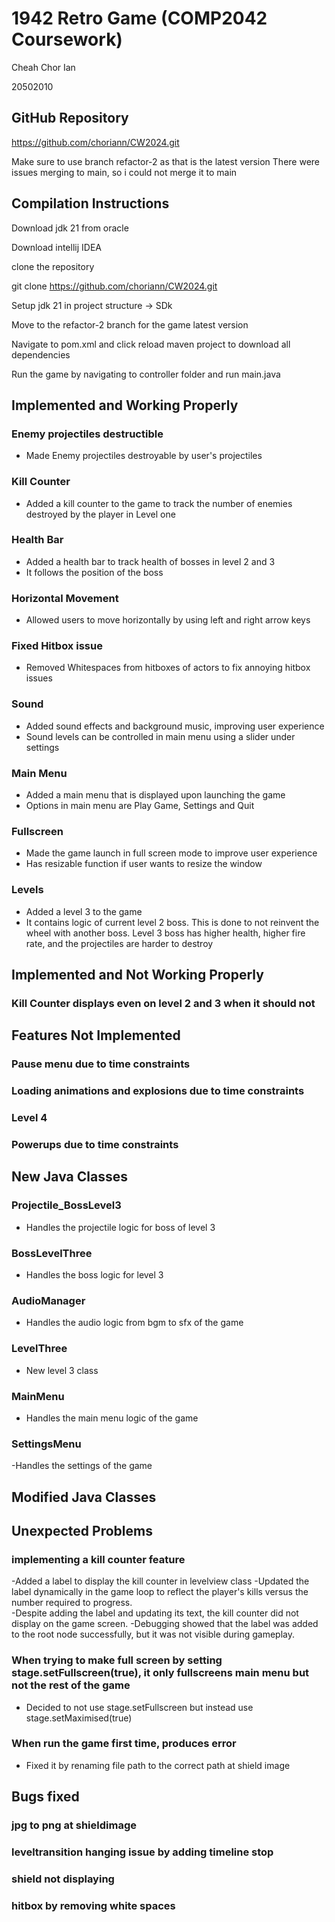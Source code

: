 # 1942 Retro Game (COMP2042 Coursework)
Cheah Chor Ian

20502010
## GitHub Repository
https://github.com/choriann/CW2024.git

Make sure to use branch refactor-2 as that is the latest version
There were issues merging to main, so i could not merge it to main

## Compilation Instructions



Download jdk 21 from oracle

Download intellij IDEA

clone the repository

git clone https://github.com/choriann/CW2024.git


Setup jdk 21 in project structure -> SDk 

Move to the refactor-2 branch for the game latest version

Navigate to pom.xml and click reload maven project to download all dependencies

Run the game by navigating to controller folder and run main.java



## Implemented and Working Properly

### Enemy projectiles destructible
- Made Enemy projectiles destroyable by user's projectiles

### Kill Counter
- Added a kill counter to the game to track the number of enemies destroyed by the player in Level one

### Health Bar 
- Added a health bar to track health of bosses in level 2 and 3
- It follows the position of the boss

### Horizontal Movement
- Allowed users to move horizontally by using left and right arrow keys

### Fixed Hitbox issue
- Removed Whitespaces from hitboxes of actors to fix annoying hitbox issues

### Sound
- Added sound effects and background music, improving user experience
- Sound levels can be controlled in main menu using a slider under settings

### Main Menu
- Added a main menu that is displayed upon launching the game
- Options in main menu are Play Game, Settings and Quit

### Fullscreen
- Made the game launch in full screen mode to improve user experience
- Has resizable function if user wants to resize the window

### Levels
- Added a level 3 to the game
- It contains logic of current level 2 boss. This is done to not reinvent the wheel with another boss. Level 3 boss has higher health, higher fire rate, and the projectiles are harder to destroy

### 

## Implemented and Not Working Properly

### Kill Counter displays even on level 2 and 3 when it should not

## Features Not Implemented

### Pause menu due to time constraints
### Loading animations and explosions due to time constraints
### Level 4 
### Powerups due to time constraints
## New Java Classes

### Projectile_BossLevel3
- Handles the projectile logic for boss of level 3

### BossLevelThree
- Handles the boss logic for level 3

### AudioManager
- Handles the audio logic from bgm to sfx of the game

### LevelThree
- New level 3 class

### MainMenu
- Handles the main menu logic of the game

### SettingsMenu
-Handles the settings of the game

## Modified Java Classes 

## Unexpected Problems

### implementing a kill counter feature
-Added a label to display the kill counter in levelview class
-Updated the label dynamically in the game  loop to reflect the player's kills versus the number required to progress.   
-Despite adding the label and updating its text, the kill counter did not display on the game screen.
-Debugging showed that the label was added to the root node successfully, but it was not visible during gameplay.

### When trying to make full screen by setting stage.setFullscreen(true), it only fullscreens main menu but not the rest of the game
- Decided to not use stage.setFullscreen but instead use stage.setMaximised(true)

### When run the game first time, produces error
- Fixed it by renaming file path to the correct path at shield image

### 


## Bugs fixed
### jpg to png at shieldimage

### leveltransition hanging issue by adding timeline stop

### shield not displaying

### hitbox by removing white spaces


